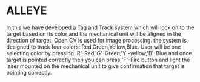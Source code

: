 # ALLEYE
In this we have developed a Tag and Track system which will lock on to the target based on its color and the mechanical unit will be aligned in the direction of target.
Open CV is used for image processing.
the system is designed to track four colors: Red,Green,Yellow,Blue.
User will be one selecting color by pressing 'R'-Red,'G'-Green,'Y'-yellow,'B'-Blue and once target is pointed correctly then you can press 'F'-Fire button and light the laser mounted on the mechanical unit to give confirmation that target is pointing correctly.

